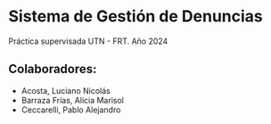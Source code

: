 # Sistema de Gestión de Denuncias
Práctica supervisada UTN - FRT. Año 2024

## Colaboradores: 
* Acosta, Luciano Nicolás
* Barraza Frías, Alicia Marisol
* Ceccarelli, Pablo Alejandro
